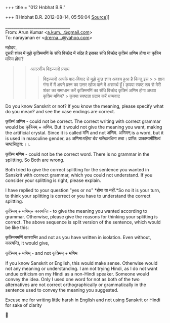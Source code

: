 +++
title = "012 Hnbhat B.R."

+++
[[Hnbhat B.R.	2012-08-14, 05:56:04 [Source](https://groups.google.com/g/bvparishat/c/Oa3TAMHD2S8)]]



  
\_\_\_\_\_\_\_\_\_\_\_\_\_\_\_\_\_\_\_\_\_\_\_\_\_\_\_\_\_\_\_\_  
From: Arun Kumar \<[a.kum...@gmail.com]()\>  
To: narayanan er \<[drerna...@yahoo.com]()\>  
  

महोदय,  
दूसरी शंका में मुझे कृत्रिममणिं के संधि विच्छेद में संदेह है इसका संधि विच्छेद कृत्रिमं अणिम होगा या कृत्रिम मणिम होगा?  
  

> > आदरणीय विद्वज्जनों प्रणाम
> > > विद्वज्जनों आपके वाद-विवाद से मुझे कुछ ज्ञान अवश्य हुआ है किन्तु इस > > ज्ञान गंगा में मैं अपने प्रश्न का उत्तर खोज पाने में असमर्थ हूँ I
> > > कृपया स्पष्ट रूप से मेरी शंका का समाधान करें
> > > कृत्रिममणिं का संधि विच्छेद कृत्रिमं अणिम होगा अथवा कृत्रिम मणिम? >
> > कृपया स्पष्टता प्रदान करें
> > > धन्यवाद

  

  

Do you know Sanskrit or not? If you know the meaning, please specify what do you mean? and see the case endings are correct.

  

कृत्रिमं अणिम - could not be correct. The correct writing with correct grammar would be कृत्रिमम् + अणिम. But it would not give the meaning you want, making the artificial crystal. Since it is called मणि and not अणिम. अणिमन् is a word, but it is used in masculine gender, as अणिमा*महिमा चैव गरिमा*लधिमा तथा। प्राप्ति: प्राकाम्यमींशित्वं चाष्टसिद्धय:।।.

  

कृत्रिम मणिम - could not be the correct word. There is no grammar in the splitting. So Both are wrong.

  

Both tried to give the correct splitting for the sentence you wanted in Sanskrit with correct grammar, which you could not understand. If you consider your splitting is right, please explain.

  

I have replied to your question "yes or no" *होगा या नहीं.*So no it is your turn, to think your splitting is correct or you have to understand the correct splitting.

  

कृत्रिमम् + मणिम्+ कारयन्ति - to give the meaning you wanted according to grammar. Otherwise, please give the reasons for thinking your splitting is correct. The above sequence is split version of the sentence, which would be like this:

  

कृत्रिमममणिं कारयन्ति and not as you have written in isolation. Even without, कारयन्ति, it would give,

  

कृत्रिमम् + मणिम् - and not कृत्रिमम् + मणिम

  

If you know Sanskrit or English, this would make sense. Otherwise would not any meaning or understanding. I am not trying Hindi, as I do not want undue criticism on my Hindi as a non-Hindi speaker. Someone would convey the idea. Only I used one word for not as both of the two alternatives are not correct orthographically or grammatically in the sentence used to convey the meaning you suggested.

  

Excuse me for writing little harsh in English and not using Sanskrit or Hindi for sake of clarity



